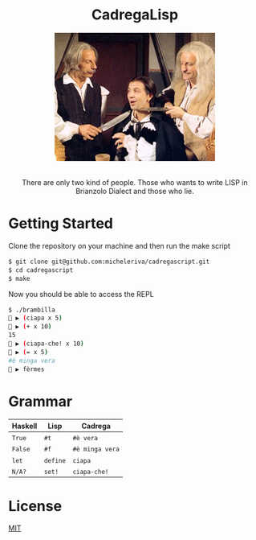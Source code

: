 <div align="center">
  <h1> CadregaLisp </h1>
  <img src="/docs/dddrrraaaaaaculaaamiiiinchiaaa.jpg" />
  <p>
    <br />
    There are only two kind of people. Those who wants to write LISP in Brianzolo Dialect and those who lie.
  </p>
</div>

# Getting Started

Clone the repository on your machine and then run the make script

```sh
$ git clone git@github.com:micheleriva/cadregascript.git
$ cd cadregascript
$ make
```

Now you should be able to access the REPL

```sh
$ ./brambilla
🍎 ▶ (ciapa x 5)
🍎 ▶ (+ x 10)
15
🍎 ▶ (ciapa-che! x 10)
🍎 ▶ (= x 5)
#è minga vera
🍎 ▶ fèrmes
```

# Grammar

|Haskell | Lisp   | Cadrega       |
|--------|--------|---------------|
|`True`  |`#t`    |`#è vera`      |
|`False` |`#f`    |`#è minga vera`|
|`let`   |`define`|`ciapa`        |
|`N/A?`  |`set!`  |`ciapa-che!`   |

# License
[MIT](/LICENSE.md)